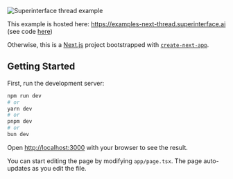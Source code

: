 ![Superinterface thread example](https://raw.githubusercontent.com/supercorp-ai/superinterface/main/examples/next-thread/src/app/opengraph-image.png)

This example is hosted here: https://examples-next-thread.superinterface.ai (see code [here](https://github.com/supercorp-ai/superinterface/tree/main/examples/next-thread))

Otherwise, this is a [Next.js](https://nextjs.org/) project bootstrapped with [`create-next-app`](https://github.com/vercel/next.js/tree/canary/packages/create-next-app).

## Getting Started

First, run the development server:

```bash
npm run dev
# or
yarn dev
# or
pnpm dev
# or
bun dev
```

Open [http://localhost:3000](http://localhost:3000) with your browser to see the result.

You can start editing the page by modifying `app/page.tsx`. The page auto-updates as you edit the file.
